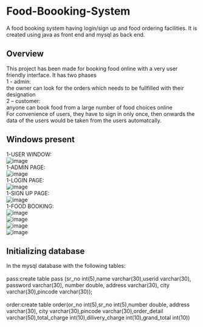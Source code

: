 # Food-Boooking-System
A food booking system having login/sign up and food ordering facilities. It is created using java as front end and mysql as back end.
## Overview
This project has been made for booking food online with a very user friendly interface. It has two phases
<br>1 - admin:
 <br>the owner can look for the orders which needs to be fullfilled with their designation
<br>2 – customer:
 <br>anyone can book food from a large number of food choices online 
<br>For convenience of users, they have to sign in only once, then onwards the data of the users would be taken from the users automatcally.
## Windows present
1-USER WINDOW:
<br>![image](https://user-images.githubusercontent.com/86741118/124347419-5770fd00-dc02-11eb-89f3-d84d938ad08c.png)
<br>1-ADMIN PAGE:
<br>![image](https://user-images.githubusercontent.com/86741118/124347468-9dc65c00-dc02-11eb-8d91-5d3ba8798090.png)
<br>1-LOGIN PAGE:
<br>![image](https://user-images.githubusercontent.com/86741118/124347478-a880f100-dc02-11eb-94eb-56f696adbd3c.png)
<br>1-SIGN UP PAGE:
<br>![image](https://user-images.githubusercontent.com/86741118/124347506-be8eb180-dc02-11eb-905d-d850a4ab3a75.png)
<br>1-FOOD BOOKING:
<br>![image](https://user-images.githubusercontent.com/86741118/124347529-d7976280-dc02-11eb-9dce-87ee15ef8d03.png)
<br>![image](https://user-images.githubusercontent.com/86741118/124347564-f0a01380-dc02-11eb-85d2-ea87f9b7d25a.png)
<br>![image](https://user-images.githubusercontent.com/86741118/124347573-f85fb800-dc02-11eb-9798-97479843b8ac.png)
<br>![image](https://user-images.githubusercontent.com/86741118/124347576-fd246c00-dc02-11eb-9c4e-6eb390c78bba.png)
## Initializing database
In the mysql database with the following tables:
<br><br>pass:create table pass (sr_no  int(5),name  varchar(30),userid varchar(30), password  varchar(30), number  double, address varchar(30), city  varchar(30),pincode  varchar(30));
<br><br>order:create table order(or_no  int(5),sr_no  int(5),number  double, address varchar(30), city  varchar(30),pincode  varchar(30),order_detail varchar(50),total_charge int(10),dilivery_charge int(10),grand_total int(10))
